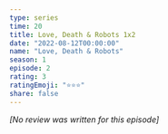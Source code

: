 ```yaml
---
type: series
time: 20
title: Love, Death & Robots 1x2
date: "2022-08-12T00:00:00"
name: "Love, Death & Robots"
season: 1
episode: 2
rating: 3
ratingEmoji: "⭐️⭐️⭐️"
share: false
---
```


*[No review was written for this episode]*